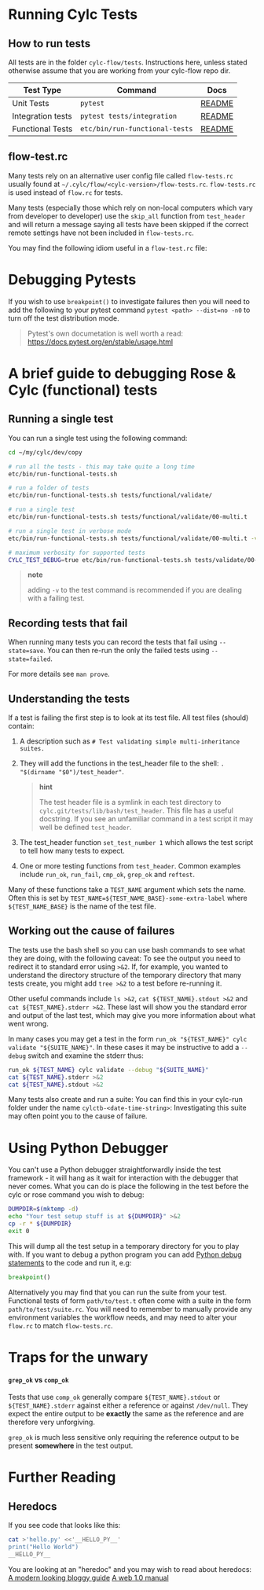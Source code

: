 Running Cylc Tests
================================

## How to run tests

All tests are in the folder `cylc-flow/tests`. Instructions here, unless
stated otherwise assume that you are working from your cylc-flow repo
dir.

| Test Type | Command | Docs |
|---|---|---|
| Unit Tests | `pytest` | [README](https://github.com/cylc/cylc-flow/blob/master/tests/unit/README.md) |
| Integration tests | `pytest tests/integration` | [README](https://github.com/cylc/cylc-flow/blob/master/tests/integration/README.md) |
| Functional Tests | `etc/bin/run-functional-tests` | [README](https://github.com/cylc/cylc-flow/blob/master/tests/functional/README.md) |


## flow-test.rc

Many tests rely on an alternative user config file called
`flow-tests.rc` usually found at
`~/.cylc/flow/<cylc-version>/flow-tests.rc`. `flow-tests.rc` is used
instead of `flow.rc` for tests.

Many tests (especially those which rely on non-local computers which
vary from developer to developer) use the `skip_all` function from
`test_header` and will return a message saying all tests have been
skipped if the correct remote settings have not been included in
`flow-tests.rc`.

You may find the following idiom useful in a `flow-test.rc` file:


Debugging Pytests
=================

If you wish to use ``breakpoint()`` to investigate failures then you will need
to add the following to your pytest command ``pytest <path> --dist=no -n0`` to
turn off the test distribution mode.

>  Pytest's own documetation is well worth a read:
>  https://docs.pytest.org/en/stable/usage.html


A brief guide to debugging Rose & Cylc (functional) tests
=========================================================

## Running a single test

You can run a single test using the following command:

```bash
cd ~/my/cylc/dev/copy

# run all the tests - this may take quite a long time
etc/bin/run-functional-tests.sh

# run a folder of tests
etc/bin/run-functional-tests.sh tests/functional/validate/

# run a single test
etc/bin/run-functional-tests.sh tests/functional/validate/00-multi.t

# run a single test in verbose mode
etc/bin/run-functional-tests.sh tests/functional/validate/00-multi.t -v

# maximum verbosity for supported tests
CYLC_TEST_DEBUG=true etc/bin/run-functional-tests.sh tests/validate/00-multi.t -v
```

> **note**
>
> adding `-v` to the test command is recommended if you are dealing with
> a failing test.

## Recording tests that fail

When running many tests you can record the tests that fail using
`--state=save`. You can then re-run the only the failed tests using
`--state=failed`.

For more details see `man prove`.

## Understanding the tests

If a test is failing the first step is to look at its test file. All
test files (should) contain:

1.  A description such as
    `# Test validating simple multi-inheritance suites.`
2.  They will add the functions in the test_header file to the shell:
    `. "$(dirname "$0")/test_header"`.

    > **hint**
    >
    > The test header file is a symlink in each test directory to
    > `cylc.git/tests/lib/bash/test_header`. This file has a useful
    > docstring. If you see an unfamiliar command in a test script it
    > may well be defined `test_header`.

3.  The test_header function `set_test_number 1` which allows the test
    script to tell how many tests to expect.
4.  One or more testing functions from `test_header`. Common examples
    include `run_ok`, `run_fail`, `cmp_ok`, `grep_ok` and `reftest`.

Many of these functions take a `TEST_NAME` argument which sets the name.
Often this is set by `TEST_NAME=${TEST_NAME_BASE}-some-extra-label`
where `${TEST_NAME_BASE}` is the name of the test file.

## Working out the cause of failures

The tests use the bash shell so you can use bash commands to see what
they are doing, with the following caveat: To see the output you need to
redirect it to standard error using `>&2`. If, for example, you wanted
to understand the directory structure of the temporary directory that
many tests create, you might add `tree >&2` to a test before re-running
it.

Other useful commands include `ls >&2`, `cat ${TEST_NAME}.stdout >&2`
and `cat ${TEST_NAME}.stderr >&2`. These last will show you the standard
error and output of the last test, which may give you more information
about what went wrong.

In many cases you may get a test in the form
`run_ok "${TEST_NAME}" cylc validate "${SUITE_NAME}"`. In these cases it
may be instructive to add a `--debug` switch and examine the stderr
thus:

```bash
run_ok ${TEST_NAME} cylc validate --debug "${SUITE_NAME}"
cat ${TEST_NAME}.stderr >&2
cat ${TEST_NAME}.stdout >&2
```

Many tests also create and run a suite: You can find this in your
cylc-run folder under the name
`cylctb-<date-time-string>`: Investigating this suite may often point you to the
cause of failure.

Using Python Debugger
=====================
You can't use a Python debugger straightforwardly inside the test framework -
it will hang as it wait for interaction with the debugger that never comes.
What you can do is place the following in the test before the cylc or rose
command you wish to debug:

```bash
DUMPDIR=$(mktemp -d)
echo "Your test setup stuff is at ${DUMPDIR}" >&2
cp -r * ${DUMPDIR}
exit 0
```

This will dump all the test setup in a temporary directory for you to play with.
If you want to debug a python program you can add
[Python debug statements](https://docs.python.org/3/library/pdb.html) to
the code and run it, e.g:

```python
breakpoint()
```

Alternatively you may find that you can run the suite from your test.
Functional tests of form `path/to/test.t` often come with a suite in the
form `path/to/test/suite.rc`. You will need to remember to manually
provide any environment variables the workflow needs, and may need to
alter your `flow.rc` to match `flow-tests.rc`.

Traps for the unwary
====================

#### `grep_ok` vs `comp_ok`

Tests that use `comp_ok` generally compare `${TEST_NAME}.stdout` or
`${TEST_NAME}.stderr` against either a reference or against `/dev/null`.
They expect the entire output to be **exactly** the same as the
reference and are therefore very unforgiving.

`grep_ok` is much less sensitive only requiring the reference output to
be present **somewhere** in the test output.

Further Reading
===============

## Heredocs

If you see code that looks like this:

```bash
cat >'hello.py' <<'__HELLO_PY__'
print("Hello World")
__HELLO_PY__
```

You are looking at an "heredoc" and you may wish to read about heredocs:
[A modern looking bloggy guide](https://linuxize.com/post/bash-heredoc/)
[A web 1.0 manual](http://tldp.org/LDP/abs/html/here-docs.html)

